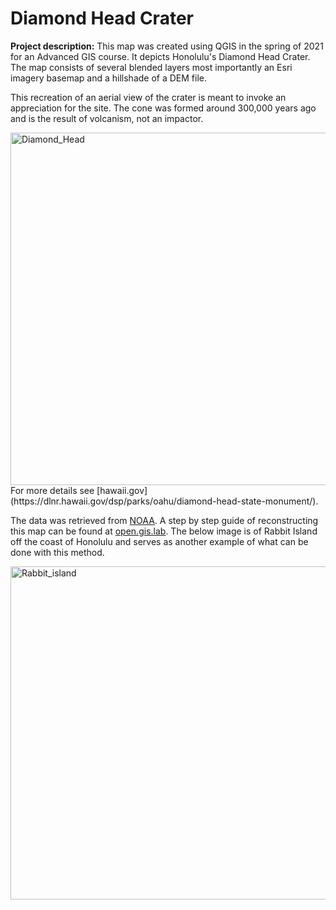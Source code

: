 # Diamond Head Crater

**Project description:** 
This map was created using QGIS in the spring of 2021 for an Advanced GIS course. It depicts Honolulu's Diamond Head Crater. The map consists of several blended layers most importantly an Esri imagery basemap and a hillshade of a DEM file. 

This recreation of an aerial view of the crater is meant to invoke an appreciation for the site. The cone was formed around 300,000 years ago and is the result of volcanism, not an impactor.

<img width="564" alt="Diamond_Head" src="https://user-images.githubusercontent.com/78063176/112541004-3e49ec00-8d89-11eb-9f1b-d23d93dd3d4e.PNG">
For more details see [hawaii.gov](https://dlnr.hawaii.gov/dsp/parks/oahu/diamond-head-state-monument/).

The data was retrieved from [NOAA](https://coast.noaa.gov/dataviewer/#/lidar/search/). A step by step guide of reconstructing this map can be found at [open.gis.lab](https://opengislab.com/blog/2018/3/20/3d-dem-visualization-in-qgis-30). The below image is of Rabbit Island off the coast of Honolulu and serves as another example of what can be done with this method.

<img width="533" alt="Rabbit_island" src="https://user-images.githubusercontent.com/78063176/117908434-698b8a80-b2a6-11eb-8839-01e2f52365bf.PNG">

